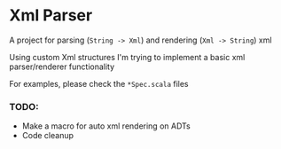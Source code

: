 # Xml Parser

A project for parsing (`String -> Xml`) and rendering (`Xml -> String`) xml

Using custom Xml structures I'm trying to implement a basic xml parser/renderer functionality

For examples, please check the `*Spec.scala` files

### TODO:

 * Make a macro for auto xml rendering on ADTs
 * Code cleanup
